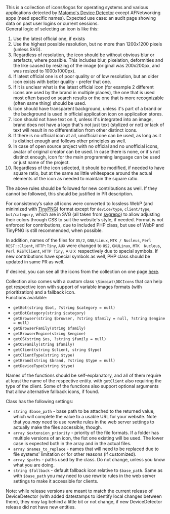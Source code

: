 This is a collection of icons/logos for operating systems and various applications detected by [Matomo's Device Detector](https://github.com/matomo-org/device-detector) except AFNetworking apps (need specific names). Expected use case: an audit page showing data on past user logins or current sessions.  
General logic of selecting an icon is like this:

1. Use the latest official one, if exists
2. Use the highest possible resolution, but no more than 1200x1200 pixels (unless SVG).
3. Regardless of resolution, the icon should be without obvious blur or artefacts, where possible. This includes blur, pixelation, deformities and the like caused by resizing of the image (original was 200x200px, and was resized to 1000x1000px).
4. If latest official one is of poor quality or of low resolution, but an older icon exists with better quality - prefer that one.
5. If it is unclear what is the latest official icon (for example 2 different icons are used by the brand in multiple places), the one that is used most often based on search results or the one that is more recognizable (often same thing) should be used.
6. Icon should have transparent background, unless it's part of a brand or the background is used in official application icon on application stores.
7. Icon should not have text on it, unless it's integrated into an image, brand does not have a logo that's not just text (stylized or not) or lack of text will result in no differentiation from other distinct icons.
8. If there is no official icon at all, unofficial one can be used, as long as it is distinct enough and follows other principles as well.
9. In case of open source project with no official and no unofficial icons, avatar of original creator can be used. In case there is none, or it's not distinct enough, icon for the main programming language can be used or just name of the project.
10. Regardless of the icon selected, it should be modified, if needed to have square ratio, but at the same as little whitespace around the actual elements of the icon as needed to maintain the square ratio.

The above rules should be followed for new contributions as well. If they cannot be followed, this should be justified in PR description.

For consistency’s sake all icons were converted to lossless WebP (and minimized with [TinyPNG](https://tinypng.com)) format except for `device/type`, `client/type`, `bot/category`, which are in SVG (all taken from [svgrepo](https://www.svgrepo.com/)) to allow adjusting their colors through CSS to suit the website's style, if needed. Format is not enforced for contributions, due to included PHP class, but use of WebP and TinyPNG is still recommended, when possible.

In addition, names of the files for `OS/2`, `GNU/Linux`, `MTK / Nucleus`, `Perl REST::Client`, `HTTP:Tiny`, `AUX` were changed to `OS2`, `GNULinux`, `MTK  Nucleus`, `Perl RESTClient`, `HTTP Tiny`, `ＡＵＸ` respectively due to special symbols. If new contributions have special symbols as well, PHP class should be updated in same PR as well.

If desired, you can see all the icons from the collection on one page [here](https://www.simbiat.eu/simplepages/devicedetector/).

Collection also comes with a custom class `\Simbiat\DDCIcons` that can help get respective icon with support of variable images formats (with prioritization) and a fallback icon.  
Functions available:

- `getBot(string $bot, ?string $category = null)`
- `getBotCategory(string $category)`
- `getBrowser(string $browser, ?string $family = null, ?string $engine = null)`
- `getBrowserFamily(string $family)`
- `getBrowserEngine(string $engine)`
- `getOS(string $os, ?string $family = null)`
- `getOSFamily(string $family)`
- `getClient(string $client, string $type)`
- `getClientType(string $type)`
- `getBrand(string $brand, ?string $type = null)`
- `getDeviceType(string $type)`

Names of the functions should be self-explanatory, and all of them require at least the name of the respective entity. with `getClient` also requiring the type of the client. Some of the functions also support optional arguments that allow alternative fallback icons, if found.

Class has the following settings:

- `string $base_path` - base path to be attached to the returned value, which will complete the value to a usable URL for your website. Note that you _may_ need to use rewrite rules in the web server settings to actually make the files accessible, though.
- `array $extension_priority` - priority of the file formats. If a folder has multiple versions of an icon, the fist one existing will be used. The lower case is expected both in the array and in the actual files.
- `array $names_to_replace` - names that will need to be replaced due to file systems' limitation or for other reasons (if customized).
- `array $paths` - paths used by the class. Do not change, unless you know what you are doing.
- `string $fallback` - default fallback icon relative to `$base_path`. Same as with `$base_path` you may need to use rewrite rules in the web server settings to make it accessible for clients.

Note: while release versions are meant to match the current release of DeviceDetector (with added datestamps to identify local changes between them), they _may_ lag behind a little bit or not change, if new DeviceDetector release did not have new entities.
